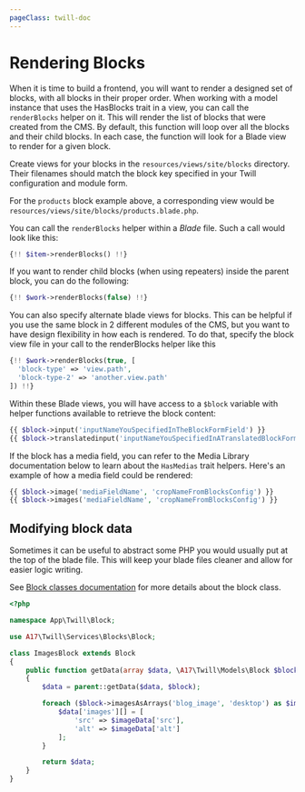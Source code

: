 ```yaml
---
pageClass: twill-doc
---
```


# Rendering Blocks

When it is time to build a frontend, you will want to render a designed set of blocks, with all blocks in their proper order. When working with a model instance that uses the HasBlocks trait in a view, you can call the `renderBlocks` helper on it. This will render the list of blocks that were created from the CMS. By default, this function will loop over all the blocks and their child blocks. In each case, the function will look for a Blade view to render for a given block.

Create views for your blocks in the `resources/views/site/blocks` directory. Their filenames should match the block key  specified in your Twill configuration and module form.

For the `products` block example above, a corresponding view would be `resources/views/site/blocks/products.blade.php`.

You can call the `renderBlocks` helper within a *Blade* file. Such a call would look like this:

```php
{!! $item->renderBlocks() !!}
```

If you want to render child blocks (when using repeaters) inside the parent block, you can do the following:

```php
{!! $work->renderBlocks(false) !!}
```

You can also specify alternate blade views for blocks. This can be helpful if you use the same block in 2 different modules of the CMS, but you want to have design flexibility in how each is rendered. To do that, specify the block view file in your call to the renderBlocks helper like this

```php
{!! $work->renderBlocks(true, [
  'block-type' => 'view.path',
  'block-type-2' => 'another.view.path'
]) !!}
```

Within these Blade views, you will have access to a `$block` variable with helper functions available to retrieve the block content:

```php
{{ $block->input('inputNameYouSpecifiedInTheBlockFormField') }}
{{ $block->translatedinput('inputNameYouSpecifiedInATranslatedBlockFormField') }}
```

If the block has a media field, you can refer to the Media Library documentation below to learn about the `HasMedias` trait helpers. Here's an example of how a media field could be rendered:

```php
{{ $block->image('mediaFieldName', 'cropNameFromBlocksConfig') }}
{{ $block->images('mediaFieldName', 'cropNameFromBlocksConfig') }}
```

## Modifying block data

Sometimes it can be useful to abstract some PHP you would usually put at the top of the blade file.
This will keep your blade files cleaner and allow for easier logic writing.

See [Block classes documentation](/block-editor/block-classes.html) for more details about the block class.

```php
<?php

namespace App\Twill\Block;

use A17\Twill\Services\Blocks\Block;

class ImagesBlock extends Block
{
    public function getData(array $data, \A17\Twill\Models\Block $block): array
    {
        $data = parent::getData($data, $block);

        foreach ($block->imagesAsArrays('blog_image', 'desktop') as $imageData) {
            $data['images'][] = [
                'src' => $imageData['src'],
                'alt' => $imageData['alt']
            ];
        }

        return $data;
    }
}
```
